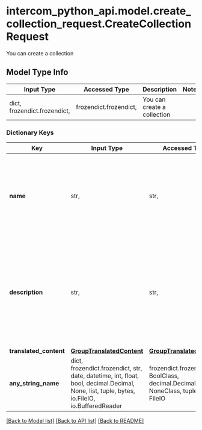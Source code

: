 # intercom_python_api.model.create_collection_request.CreateCollectionRequest

You can create a collection

## Model Type Info
Input Type | Accessed Type | Description | Notes
------------ | ------------- | ------------- | -------------
dict, frozendict.frozendict,  | frozendict.frozendict,  | You can create a collection | 

### Dictionary Keys
Key | Input Type | Accessed Type | Description | Notes
------------ | ------------- | ------------- | ------------- | -------------
**name** | str,  | str,  | The name of the collection. For multilingual collections, this will be the name of the default language&#x27;s content. | 
**description** | str,  | str,  | The description of the collection. For multilingual collections, this will be the description of the default language&#x27;s content. | [optional] 
**translated_content** | [**GroupTranslatedContent**](GroupTranslatedContent.md) | [**GroupTranslatedContent**](GroupTranslatedContent.md) |  | [optional] 
**any_string_name** | dict, frozendict.frozendict, str, date, datetime, int, float, bool, decimal.Decimal, None, list, tuple, bytes, io.FileIO, io.BufferedReader | frozendict.frozendict, str, BoolClass, decimal.Decimal, NoneClass, tuple, bytes, FileIO | any string name can be used but the value must be the correct type | [optional]

[[Back to Model list]](../../README.md#documentation-for-models) [[Back to API list]](../../README.md#documentation-for-api-endpoints) [[Back to README]](../../README.md)

